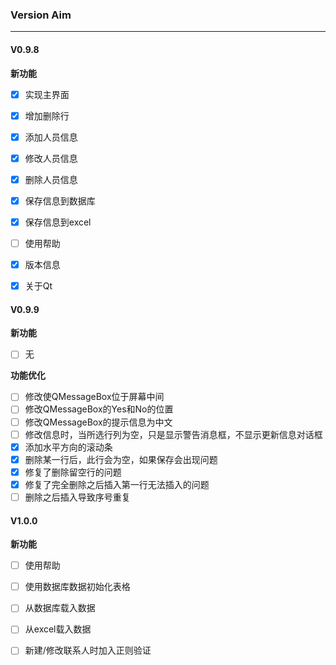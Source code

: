 ### Version Aim

***

#### V0.9.8

**新功能**

- [x] 实现主界面
- [x] 增加删除行
- [x] 添加人员信息
- [x] 修改人员信息
- [x] 删除人员信息
- [x] 保存信息到数据库
- [x] 保存信息到excel
- [ ] 使用帮助
- [x] 版本信息
- [x] 关于Qt



#### V0.9.9

**新功能**
- [ ] 无

**功能优化**

- [ ] 修改使QMessageBox位于屏幕中间
- [ ] 修改QMessageBox的Yes和No的位置
- [ ] 修改QMessageBox的提示信息为中文
- [ ] 修改信息时，当所选行列为空，只是显示警告消息框，不显示更新信息对话框
- [x] 添加水平方向的滚动条
- [x] 删除某一行后，此行会为空，如果保存会出现问题
- [x] 修复了删除留空行的问题
- [x] 修复了完全删除之后插入第一行无法插入的问题
- [ ] 删除之后插入导致序号重复

#### V1.0.0

**新功能**
- [ ] 使用帮助
- [ ] 使用数据库数据初始化表格
- [ ] 从数据库载入数据
- [ ] 从excel载入数据
- [ ] 新建/修改联系人时加入正则验证

